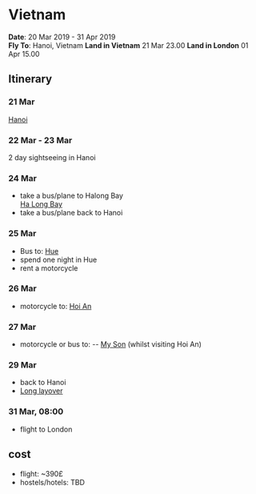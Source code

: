 # Vietnam

**Date**: 20 Mar 2019 - 31 Apr 2019  
**Fly To**: Hanoi, Vietnam
**Land in Vietnam** 21 Mar 23.00
**Land in London** 01 Apr 15.00

## Itinerary

### 21 Mar

[Hanoi](https://www.google.com/search?q=hanoi&oq=hanoi&aqs=chrome..69i57j69i60l3j0l2.1443j0j9&sourceid=chrome&ie=UTF-8)

### 22 Mar - 23 Mar

2 day sightseeing in Hanoi

### 24 Mar

- take a bus/plane to Halong Bay  
  [Ha Long Bay](https://www.google.com/search?newwindow=1&q=Ha+Long+Bay+vietnam&stick=H4sIAAAAAAAAAOOQU-LUz9U3MEyryK2KEi_ISUxOLVYoyVcoyyzOLAGSqSV5ibmnGBGKTjFygNgZeSYZUGa6eXEOlGmaXmUKVWySk5QRD2WbpSUVpEDZ5hkWleZQ5Wl5aWmnGLlATKOCEnPDbKgao-wSM5h6E5PkrDKYeJVpmjlMg4W5UUbJI0ZfboGXP-4JS7lMWnPyGqMdF1d4apJjXnF5alGxkAEXV2BpalGlc05icbGQEpeAFI-PZ3BIfLCrq7enn7sGoxQfF4oIzy9Gacfk5PyilMy8dFAwAAMkL7WkPLEoVS85P_cXk0C8q1-IZ0hkPCxoJjHbZZSUFBRb6euXl5froarXL8kvLcosLtFNLCkpSkwuyczPK9aHatQF0noZJbmLWIU9EhV88oH2OSVWwowFAPP0ufOYAQAA&sa=X&ved=2ahUKEwiKuZX85frgAhW9RhUIHUlYDbMQxA0wAHoECAkQBg&biw=1440&bih=788)
- take a bus/plane back to Hanoi

### 25 Mar

- Bus to:
  [Hue](https://www.google.com/search?q=hue+vietnam&oq=hue+&aqs=chrome.0.69i59j69i61j69i60l2j69i57j0.2124j0j9&sourceid=chrome&ie=UTF-8)
- spend one night in Hue
- rent a motorcycle

### 26 Mar

- motorcycle to:
  [Hoi An](https://www.google.com/search?q=hoi+an+vietnam&oq=hoi+&aqs=chrome.2.69i57j0l2j69i60j0l2.2264j0j9&sourceid=chrome&ie=UTF-8)

### 27 Mar

- motorcycle or bus to:
  -- [My Son](https://www.google.com/search?q=my+son+vietnam&oq=my+son&aqs=chrome.0.69i59j69i57j69i60l3j0.1182j0j9&sourceid=chrome&ie=UTF-8) (whilst visiting Hoi An)

### 29 Mar

- back to Hanoi
- [Long layover](https://www.csair.com/en/tourguide/transit_flow/flightsTwo_hub/free_accommodations/)

### 31 Mar, 08:00

- flight to London

## cost

- flight: ~390£
- hostels/hotels: TBD
